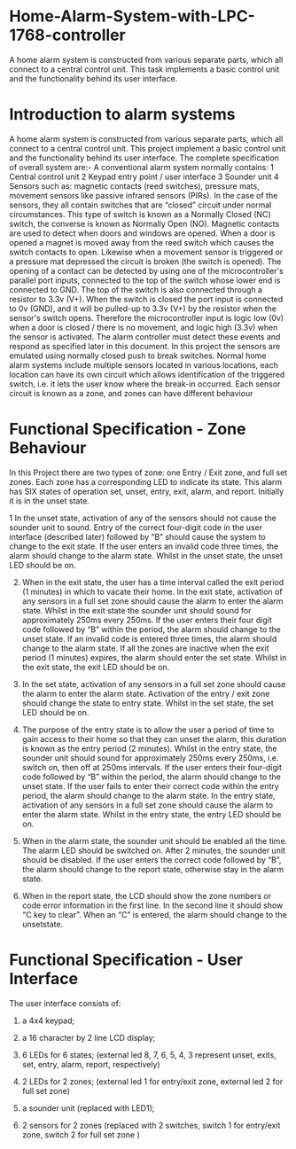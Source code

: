 # Home-Alarm-System-with-LPC-1768-controller
A home alarm system is constructed from various separate parts, which all connect to  a central control unit. This task  implements a basic control unit and the  functionality behind its user interface.

# Introduction to alarm systems
A home alarm system is constructed from various separate parts, which all connect to 
a central control unit. This project implement a basic control unit and the 
functionality behind its user interface. The complete specification of overall system are:-
A conventional alarm system normally contains:
1 Central control unit
2 Keypad entry point / user interface
3 Sounder unit
4 Sensors such as: magnetic contacts (reed switches), pressure mats, movement 
sensors like passive infrared sensors (PIRs).
In the case of the sensors, they all contain switches that are “closed” circuit under 
normal circumstances. This type of switch is known as a Normally Closed (NC) 
switch, the converse is known as Normally Open (NO).
Magnetic contacts are used to detect when doors and windows are opened. When a 
door is opened a magnet is moved away from the reed switch which causes the switch 
contacts to open. Likewise when a movement sensor is triggered or a pressure mat 
depressed the circuit is broken (the switch is opened).
The opening of a contact can be detected by using one of the microcontroller's parallel 
port inputs, connected to the top of the switch whose lower end is connected to GND. 
The top of the switch is also connected through a resistor to 3.3v (V+).
When the switch is closed the port input is connected to 0v (GND), and it will be 
pulled-up to 3.3v (V+) by the resistor when the sensor's switch opens. Therefore the 
microcontroller input is logic low (0v) when a door is closed / there is no movement, 
and logic high (3.3v) when the sensor is activated.
The alarm controller must detect these events and respond as specified later in this 
document. In this project the sensors are emulated using normally closed push to 
break switches.
Normal home alarm systems include multiple sensors located in various locations, 
each location can have its own circuit which allows identification of the triggered 
switch, i.e. it lets the user know where the break-in occurred. Each sensor circuit is 
known as a zone, and zones can have different behaviour
#  Functional Specification - Zone Behaviour

In this Project there are two types of zone: one Entry / Exit zone, and full set 
zones. Each zone has a corresponding LED to indicate its state.
This alarm has SIX states of operation set, unset, entry, exit, alarm, and report.
Initially it is in the unset state.

1 In the unset state, activation of any of the sensors should not cause the 
sounder unit to sound.
Entry of the correct four-digit code in the user interface (described later) 
followed by “B” should cause the system to change to the exit state.
If the user enters an invalid code three times, the alarm should change to the
alarm state.
Whilst in the unset state, the unset LED should be on.

2. When in the exit state, the user has a time interval called the exit period 
(1 minutes) in which to vacate their home. In the exit state, activation of any 
sensors in a full set zone should cause the alarm to enter the alarm state. 
Whilst in the exit state the sounder unit should sound for approximately 
250ms every 250ms.
If the user enters their four digit code followed by “B” within the period, the 
alarm should change to the unset state.
If an invalid code is entered three times, the alarm should change to the alarm
state.
If all the zones are inactive when the exit period (1 minutes) expires, the alarm 
should enter the set state.
Whilst in the exit state, the exit LED should be on.

3. In the set state, activation of any sensors in a full set zone should cause the 
alarm to enter the alarm state.
Activation of the entry / exit zone should change the state to entry state. 
Whilst in the set state, the set LED should be on.

4. The purpose of the entry state is to allow the user a period of time to gain 
access to their home so that they can unset the alarm, this duration is known as 
the entry period (2 minutes).
Whilst in the entry state, the sounder unit should sound for approximately 
250ms every 250ms, i.e. switch on, then off at 250ms intervals.
If the user enters their four-digit code followed by “B” within the period, the 
alarm should change to the unset state.
If the user fails to enter their correct code within the entry period, the alarm 
should change to the alarm state.
In the entry state, activation of any sensors in a full set zone should cause the 
alarm to enter the alarm state.
Whilst in the entry state, the entry LED should be on.

5. When in the alarm state, the sounder unit should be enabled all the time. The 
alarm LED should be switched on.
After 2 minutes, the sounder unit should be disabled.
If the user enters the correct code followed by “B”, the alarm should change to 
the report state, otherwise stay in the alarm state.

6. When in the report state, the LCD should show the zone numbers or code 
error information in the first line. In the second line it should show “C key to 
clear”. When an “C” is entered, the alarm should change to the unsetstate.

#  Functional Specification - User Interface

The user interface consists of:

1. a 4x4 keypad;

2. a 16 character by 2 line LCD display;

3. 6 LEDs for 6 states; (external led 8, 7, 6, 5, 4, 3 represent unset, exits, set, 
entry, alarm, report, respectively)

4. 2 LEDs for 2 zones; (external led 1 for entry/exit zone, external led 2 for full 
set zone)

5. a sounder unit (replaced with LED1);

6. 2 sensors for 2 zones (replaced with 2 switches, switch 1 for entry/exit zone, 
switch 2 for full set zone )


